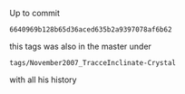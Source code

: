 Up to commit

`6640969b128b65d36aced635b2a9397078af6b62`

this tags was also in the master under

`tags/November2007_TracceInclinate-Crystal`

with all his history
